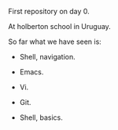 First repository on day 0. 

At holberton school in Uruguay.

So far what we have seen is:

* Shell, navigation.

* Emacs.

* Vi.

* Git. 

* Shell, basics.
